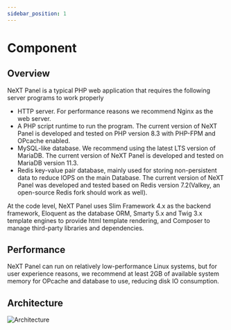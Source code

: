 ```yaml
---
sidebar_position: 1
---
```


# Component

## Overview

NeXT Panel is a typical PHP web application that requires the following server programs to work properly

* HTTP server. For performance reasons we recommend Nginx as the web server.
* A PHP script runtime to run the program. The current version of NeXT Panel is developed and tested on PHP version 8.3 with PHP-FPM and OPcache enabled.
* MySQL-like database. We recommend using the latest LTS version of MariaDB. The current version of NeXT Panel is developed and tested on MariaDB version 11.3.
* Redis key-value pair database, mainly used for storing non-persistent data to reduce IOPS on the main Database. The current version of NeXT Panel was developed and tested based on Redis version 7.2(Valkey, an open-source Redis fork should work as well).

At the code level, NeXT Panel uses Slim Framework 4.x as the backend framework, Eloquent as the database ORM, Smarty 5.x and Twig 3.x template engines to provide html template rendering, and Composer to manage third-party libraries and dependencies.

## Performance

NeXT Panel can run on relatively low-performance Linux systems, but for user experience reasons, we recommend at least 2GB of available system memory for OPcache and database to use, reducing disk IO consumption.

## Architecture

![Architecture](/img/system-architecture.svg)
